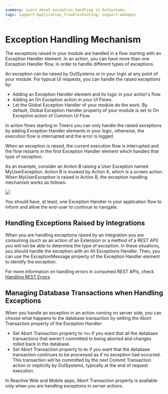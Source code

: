 ```yaml
---
summary: Learn about exception handling in OutSystems.
tags: support-Application_Troubleshooting; support-webapps
---
```


# Exception Handling Mechanism

The exceptions raised in your module are handled in a flow starting with an Exception Handler element. In an action, you can have more than one Exception Handler flow, in order to handle different types of exceptions.

An exception can be raised by OutSystems or in your logic at any point of your module. For typical UI requests, you can handle the raised exceptions by:

* Adding an Exception Handler element and its logic in your action's flow. 
* Adding an On Exception action in your UI Flows. 
* Let the Global Exception Handler of your module do the work. By default, Global Exception Handler property of your module is set to On Exception action of Common UI Flow. 

In action flows starting in Timers you can only handle the raised exceptions by adding Exception Handler elements in your logic, otherwise, the execution flow is interrupted and the error is logged.

When an exception is raised, the current execution flow is interrupted and the flow restarts in the first Exception Handler element which handles that type of exception.

As an example, consider an Action B raising a User Exception named MyUserException. Action B is invoked by Action A, which is a screen action. When MyUserException is raised in Action B, the exception handling mechanism works as follows:

![](../../../../.gitbook/assets/handling-mechanism.png)

You should have, at least, one Exception Handler in your application flow to inform and allow the end-user to continue to navigate.

## Handling Exceptions Raised by Integrations

When you are handling exceptions raised by an integration you are consuming \(such as an action of an Extension or a method of a REST API\) you will not be able to determine the type of exception. In these situations, you should handle the exception with an All Exceptions Handler. Then, you can use the ExceptionMessage property of the Exception Handler element to identify the exception.

For more information on handling errors in consumed REST APIs, check [Handling REST Errors](../../../extensibility-and-integration/rest/consume-rest-apis/handling-rest-errors.md).

## Managing Database Transactions when Handling Exceptions

When you handle an exception in an action running on server side, you can choose what happens to the database transaction by setting the Abort Transaction property of the Exception Handler:

* Set Abort Transaction property to `Yes` if you want that all the database transactions that weren't committed to being aborted and changes rolled back in the database.
* Set Abort Transaction property to `No` if you want that the database transaction continues to be processed as if no exception had occurred. This transaction will be committed by the next Commit Transaction action or implicitly by OutSystems, typically at the end of request execution.

In Reactive Web and Mobile apps, Abort Transaction property is available only when you are handling exceptions in server actions.

